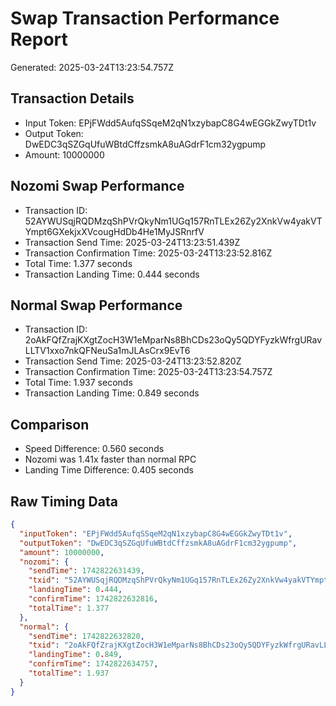 # Swap Transaction Performance Report
Generated: 2025-03-24T13:23:54.757Z

## Transaction Details
- Input Token: EPjFWdd5AufqSSqeM2qN1xzybapC8G4wEGGkZwyTDt1v
- Output Token: DwEDC3qSZGqUfuWBtdCffzsmkA8uAGdrF1cm32ygpump
- Amount: 10000000

## Nozomi Swap Performance
- Transaction ID: 52AYWUSqjRQDMzqShPVrQkyNm1UGq157RnTLEx26Zy2XnkVw4yakVTYmpt6GXekjxXVcougHdDb4He1MyJSRnrfV
- Transaction Send Time: 2025-03-24T13:23:51.439Z
- Transaction Confirmation Time: 2025-03-24T13:23:52.816Z
- Total Time: 1.377 seconds
- Transaction Landing Time: 0.444 seconds

## Normal Swap Performance
- Transaction ID: 2oAkFQfZrajKXgtZocH3W1eMparNs8BhCDs23oQy5QDYFyzkWfrgURavLLTV1xxo7nkQFNeuSa1mJLAsCrx9EvT6
- Transaction Send Time: 2025-03-24T13:23:52.820Z
- Transaction Confirmation Time: 2025-03-24T13:23:54.757Z
- Total Time: 1.937 seconds
- Transaction Landing Time: 0.849 seconds

## Comparison
- Speed Difference: 0.560 seconds
- Nozomi was 1.41x faster than normal RPC
- Landing Time Difference: 0.405 seconds

## Raw Timing Data
```json
{
  "inputToken": "EPjFWdd5AufqSSqeM2qN1xzybapC8G4wEGGkZwyTDt1v",
  "outputToken": "DwEDC3qSZGqUfuWBtdCffzsmkA8uAGdrF1cm32ygpump",
  "amount": 10000000,
  "nozomi": {
    "sendTime": 1742822631439,
    "txid": "52AYWUSqjRQDMzqShPVrQkyNm1UGq157RnTLEx26Zy2XnkVw4yakVTYmpt6GXekjxXVcougHdDb4He1MyJSRnrfV",
    "landingTime": 0.444,
    "confirmTime": 1742822632816,
    "totalTime": 1.377
  },
  "normal": {
    "sendTime": 1742822632820,
    "txid": "2oAkFQfZrajKXgtZocH3W1eMparNs8BhCDs23oQy5QDYFyzkWfrgURavLLTV1xxo7nkQFNeuSa1mJLAsCrx9EvT6",
    "landingTime": 0.849,
    "confirmTime": 1742822634757,
    "totalTime": 1.937
  }
}
```
